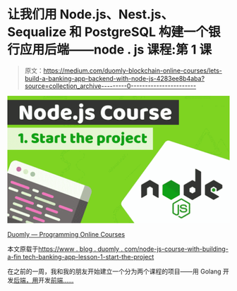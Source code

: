 # 让我们用 Node.js、Nest.js、Sequalize 和 PostgreSQL 构建一个银行应用后端——node . js 课程:第 1 课

> 原文：<https://medium.com/duomly-blockchain-online-courses/lets-build-a-banking-app-backend-with-node-js-4283ee8b4aba?source=collection_archive---------0----------------------->

![](img/42f2aa8b0148055c765b4c1adebbfd55.png)

[Duomly — Programming Online Courses](https://www.duomly.com)

本文原载于[https://www . blog . duomly . com/node-js-course-with-building-a-fin tech-banking-app-lesson-1-start-the-project](https://www.blog.duomly.com/node-js-course-with-building-a-fintech-banking-app-lesson-1-start-the-project)

在之前的一周，我和我的朋友开始建立一个分为两个课程的项目——用 Golang 开发[后端，用](https://www.blog.duomly.com/golang-course-with-building-a-fintech-banking-app-lesson-1-start-the-project/)开发[前端……](https://www.blog.duomly.com/angular-course-building-a-banking-application-with-tailwind-css-lesson-1-start-the-project/)